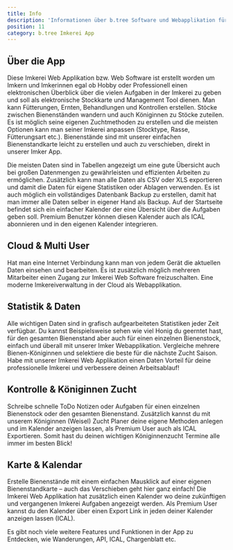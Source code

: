 ```yaml
---
title: Info
description: 'Informationen über b.tree Software und Webapplikation für Imkereien'
position: 11
category: b.tree Imkerei App
---
```


<markdown-hero-content></markdown-hero-content>

## Über die App

Diese Imkerei Web Applikation bzw. Web Software ist erstellt worden um Imkern und Imkerinnen egal ob Hobby oder Professionell einen elektronischen Überblick über die vielen Aufgaben in der Imkerei zu geben und soll als elektronische Stockkarte und Management Tool dienen. Man kann Fütterungen, Ernten, Behandlungen und Kontrollen erstellen. Stöcke zwischen Bienenständen wandern und auch Königinnen zu Stöcke zuteilen. Es ist möglich seine eigenen Zuchtmethoden zu erstellen und die meisten Optionen kann man seiner Imkerei anpassen (Stocktype, Rasse, Fütterungsart etc.). Bienenstände sind mit unserer einfachen Bienenstandkarte leicht zu erstellen und auch zu verschieben, direkt in unserer Imker App.

Die meisten Daten sind in Tabellen angezeigt um eine gute Übersicht auch bei großen Datenmengen zu gewährleisten und effizienten Arbeiten zu ermöglichen. Zusätzlich kann man alle Daten als CSV oder XLS exportieren und damit die Daten für eigene Statistiken oder Ablagen verwenden. Es ist auch möglich ein vollständiges Datenbank Backup zu erstellen, damit hat man immer alle Daten selber in eigener Hand als Backup. Auf der Startseite befindet sich ein einfacher Kalender der eine Übersicht über die Aufgaben geben soll. Premium Benutzer können diesen Kalender auch als ICAL abonnieren und in den eigenen Kalender integrieren.

<markdown-cloud-image url="btree-info/img/bees" alt="b.tree Header"></markdown-cloud-image>

## Cloud & Multi User

Hat man eine Internet Verbindung kann man von jedem Gerät die aktuellen Daten einsehen und bearbeiten. Es ist zusätzlich möglich mehreren Mitarbeiter einen Zugang zur Imkerei Web Software freizuschalten. Eine moderne Imkereiverwaltung in der Cloud als Webapplikation.

## Statistik & Daten

Alle wichtigen Daten sind in grafisch aufgearbeiteten Statistiken jeder Zeit verfügbar. Du kannst Beispielsweise sehen wie viel Honig du geerntet hast, für den gesamten Bienenstand aber auch für einen einzelnen Bienenstock, einfach und überall mit unserer Imker Webapplikation. Vergleiche mehrere Bienen-Königinnen und selektiere die beste für die nächste Zucht Saison. Habe mit unserer Imkerei Web Applikation einen Daten Vorteil für deine professionelle Imkerei und verbessere deinen Arbeitsablauf!

<markdown-cloud-image url="btree-info/img/stats" alt="Statistiken für Premium Mitglieder"></markdown-cloud-image>

## Kontrolle & Königinnen Zucht

Schreibe schnelle ToDo Notizen oder Aufgaben für einen einzelnen Bienenstock oder den gesamten Bienenstand. Zusätzlich kannst du mit unserem Königinnen (Weisel) Zucht Planer deine eigene Methoden anlegen und im Kalender anzeigen lassen, als Premium User auch als ICAL Exportieren. Somit hast du deinen wichtigen Königinnenzucht Termine alle immer im besten Blick!

<markdown-cloud-image url="btree-info/img/queen.png" alt="Königinnen Management"></markdown-cloud-image>

## Karte & Kalendar

Erstelle Bienenstände mit einem einfachen Mausklick auf einer eigenen Bienenstandkarte – auch das Verschieben geht hier ganz einfach! Die Imkerei Web Applikation hat zusätzlich einen Kalender wo deine zukünftigen und vergangenen Imkerei Aufgaben angezeigt werden. Als Premium User kannst du den Kalender über einen Export Link in jeden deiner Kalender anzeigen lassen (ICAL).

<markdown-cloud-image url="btree-info/img/map.jpg" alt="Bienenstandkarte"></markdown-cloud-image>

<base-alert type="info">

  Es gibt noch viele weitere Features und Funktionen in der App zu Entdecken, wie Wanderungen, API, ICAL, Chargenblatt etc.

</base-alert>

<markdown-cloud-image url="btree-info/img/nfc_handy.jpg" alt="NFC Android App" custom=""></markdown-cloud-image>
